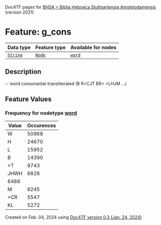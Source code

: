 Doc4TF pages for [BHSA = Biblia Hebraica Stuttgartensia Amstelodamensis](https://github.com/etcbc/BHSA/tree/master/tf) (version 2021)
# Feature: g_cons
Data type|Feature type|Available for nodes
---|---|---
[`String`](featurebydatatype.md#string)|[`Node`](featurebytype.md#node)| [`word`](featurebynodetype.md#word) 
## Description
✅ word consonantal-transliterated (B R>CJT BR> >LHJM ...)
## Feature Values
### Frequency for nodetype [word](featurebynodetype.md#word)
Value|Occurences
---|---
W|50968
H|24670
L|15952
B|14390
>T|9743
JHWH|6828
|6488
M|6245
>CR|5547
KL|5272
 

Created on Feb. 04, 2024 using [Doc4TF  version 0.3 (Jan. 24, 2024)](https://github.com/tonyjurg/Doc4TF) 